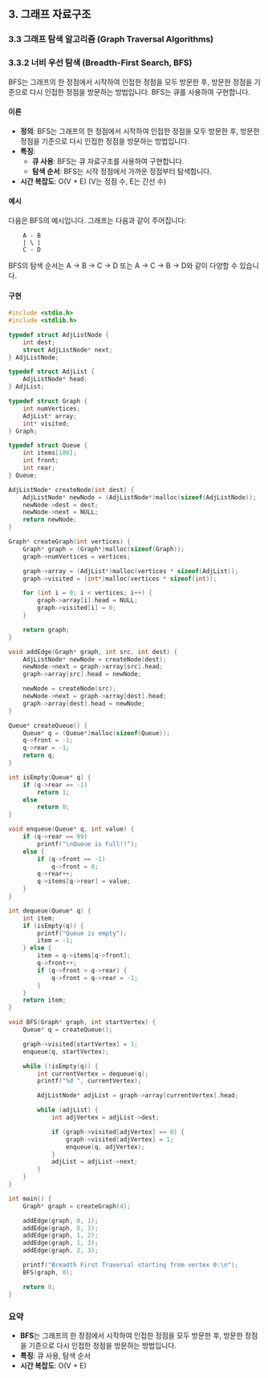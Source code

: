 ## 3. 그래프 자료구조

### 3.3 그래프 탐색 알고리즘 (Graph Traversal Algorithms)

### 3.3.2 너비 우선 탐색 (Breadth-First Search, BFS)

BFS는 그래프의 한 정점에서 시작하여 인접한 정점을 모두 방문한 후, 방문한 정점을 기준으로 다시 인접한 정점을 방문하는 방법입니다. BFS는 큐를 사용하여 구현합니다.

#### 이론

- **정의**: BFS는 그래프의 한 정점에서 시작하여 인접한 정점을 모두 방문한 후, 방문한 정점을 기준으로 다시 인접한 정점을 방문하는 방법입니다.
- **특징**:
  - **큐 사용**: BFS는 큐 자료구조를 사용하여 구현합니다.
  - **탐색 순서**: BFS는 시작 정점에서 가까운 정점부터 탐색합니다.
- **시간 복잡도**: O(V + E) (V는 정점 수, E는 간선 수)

#### 예시

다음은 BFS의 예시입니다. 그래프는 다음과 같이 주어집니다:

```
    A - B
    | \ |
    C - D
```

BFS의 탐색 순서는 A -> B -> C -> D 또는 A -> C -> B -> D와 같이 다양할 수 있습니다.

#### 구현

```c
#include <stdio.h>
#include <stdlib.h>

typedef struct AdjListNode {
    int dest;
    struct AdjListNode* next;
} AdjListNode;

typedef struct AdjList {
    AdjListNode* head;
} AdjList;

typedef struct Graph {
    int numVertices;
    AdjList* array;
    int* visited;
} Graph;

typedef struct Queue {
    int items[100];
    int front;
    int rear;
} Queue;

AdjListNode* createNode(int dest) {
    AdjListNode* newNode = (AdjListNode*)malloc(sizeof(AdjListNode));
    newNode->dest = dest;
    newNode->next = NULL;
    return newNode;
}

Graph* createGraph(int vertices) {
    Graph* graph = (Graph*)malloc(sizeof(Graph));
    graph->numVertices = vertices;

    graph->array = (AdjList*)malloc(vertices * sizeof(AdjList));
    graph->visited = (int*)malloc(vertices * sizeof(int));

    for (int i = 0; i < vertices; i++) {
        graph->array[i].head = NULL;
        graph->visited[i] = 0;
    }

    return graph;
}

void addEdge(Graph* graph, int src, int dest) {
    AdjListNode* newNode = createNode(dest);
    newNode->next = graph->array[src].head;
    graph->array[src].head = newNode;

    newNode = createNode(src);
    newNode->next = graph->array[dest].head;
    graph->array[dest].head = newNode;
}

Queue* createQueue() {
    Queue* q = (Queue*)malloc(sizeof(Queue));
    q->front = -1;
    q->rear = -1;
    return q;
}

int isEmpty(Queue* q) {
    if (q->rear == -1)
        return 1;
    else
        return 0;
}

void enqueue(Queue* q, int value) {
    if (q->rear == 99)
        printf("\nQueue is Full!!");
    else {
        if (q->front == -1)
            q->front = 0;
        q->rear++;
        q->items[q->rear] = value;
    }
}

int dequeue(Queue* q) {
    int item;
    if (isEmpty(q)) {
        printf("Queue is empty");
        item = -1;
    } else {
        item = q->items[q->front];
        q->front++;
        if (q->front > q->rear) {
            q->front = q->rear = -1;
        }
    }
    return item;
}

void BFS(Graph* graph, int startVertex) {
    Queue* q = createQueue();

    graph->visited[startVertex] = 1;
    enqueue(q, startVertex);

    while (!isEmpty(q)) {
        int currentVertex = dequeue(q);
        printf("%d ", currentVertex);

        AdjListNode* adjList = graph->array[currentVertex].head;

        while (adjList) {
            int adjVertex = adjList->dest;

            if (graph->visited[adjVertex] == 0) {
                graph->visited[adjVertex] = 1;
                enqueue(q, adjVertex);
            }
            adjList = adjList->next;
        }
    }
}

int main() {
    Graph* graph = createGraph(4);

    addEdge(graph, 0, 1);
    addEdge(graph, 0, 3);
    addEdge(graph, 1, 2);
    addEdge(graph, 1, 3);
    addEdge(graph, 2, 3);

    printf("Breadth First Traversal starting from vertex 0:\n");
    BFS(graph, 0);

    return 0;
}
```

### 요약

- **BFS**는 그래프의 한 정점에서 시작하여 인접한 정점을 모두 방문한 후, 방문한 정점을 기준으로 다시 인접한 정점을 방문하는 방법입니다.
- **특징**: 큐 사용, 탐색 순서
- **시간 복잡도**: O(V + E)
